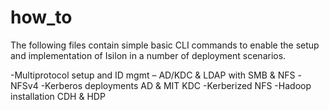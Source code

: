# how_to
The following files contain simple basic CLI commands to enable the setup and implementation of Isilon in a number of deployment scenarios.


-Multiprotocol setup and ID mgmt – AD/KDC & LDAP with SMB & NFS
-NFSv4
-Kerberos deployments AD & MIT KDC
-Kerberized NFS
-Hadoop installation CDH & HDP

